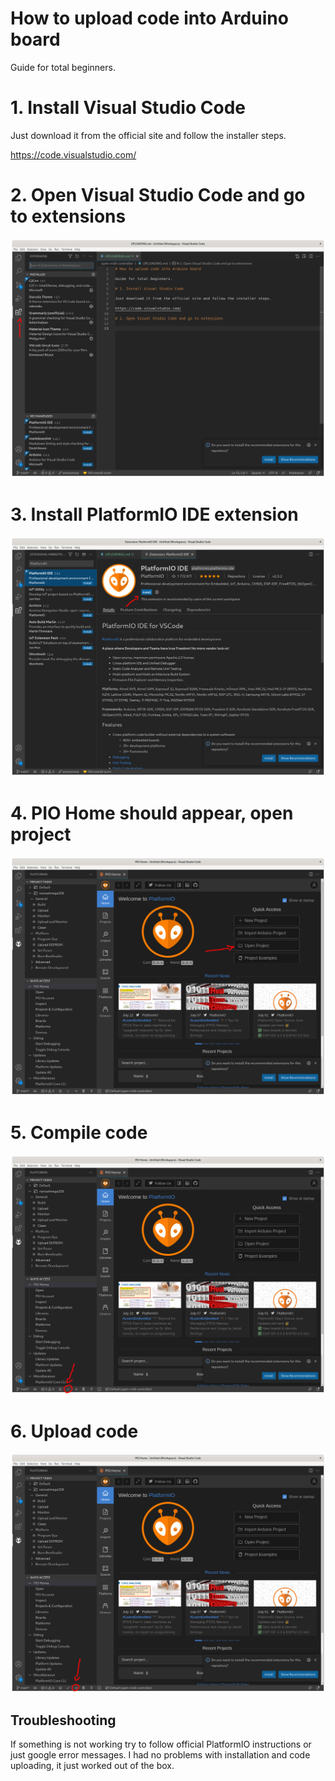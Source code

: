 # How to upload code into Arduino board

Guide for total beginners.

# 1. Install Visual Studio Code

Just download it from the official site and follow the installer steps.

https://code.visualstudio.com/

# 2. Open Visual Studio Code and go to extensions

![upload_1](./photos/upload_1.png)

# 3. Install PlatformIO IDE extension

![upload_2](./photos/upload_2.png)

# 4. PIO Home should appear, open project

![upload_3](./photos/upload_3.png)

# 5. Compile code

![upload_4](./photos/upload_4.png)

# 6. Upload code

![upload_5](./photos/upload_5.png)


## Troubleshooting

If something is not working try to follow official PlatformIO instructions or just google error messages. I had no problems with installation and code uploading, it just worked out of the box.

